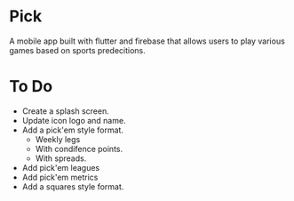 # Pick

A mobile app built with flutter and firebase that allows users to play various games based on sports predecitions.

# To Do
- Create a splash screen.
- Update icon logo and name.
- Add a pick'em style format.
    - Weekly legs
    - With condifence points.
    - With spreads.
- Add pick'em leagues
- Add pick'em metrics
- Add a squares style format.

